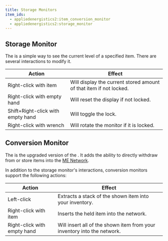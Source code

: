 ```yaml
---
title: Storage Monitors
item_ids:
  - appliedenergistics2:item_conversion_monitor
  - appliedenergistics2:storage_monitor
---
```


## Storage Monitor

The <ItemLink id="appliedenergistics2:storage_monitor"/> is a simple
way to see the current level of a specified item. There are several
interactions to modify it.

| Action                            | Effect                                                             |
| --------------------------------- | ------------------------------------------------------------------ |
| Right-click with item             | Will display the current stored amount of that item if not locked. |
| Right-click with empty hand       | Will reset the display if not locked.                              |
| Shift+Right-click with empty hand | Will toggle the lock.                                              |
| Right-click with wrench           | Will rotate the monitor if it is locked.                           |

<RecipeFor id="appliedenergistics2:storage_monitor" />

## Conversion Monitor

The <ItemLink id="appliedenergistics2:item_conversion_monitor"/> is the
upgraded version of the <ItemLink
id="appliedenergistics2:storage_monitor"/>. It adds the ability to
directly withdraw from or store items into the [ME Network](../me-network.md).

In addition to the storage monitor's interactions, conversion monitors support the following actions:

| Action                      | Effect                                                                  |
| --------------------------- | ----------------------------------------------------------------------- |
| Left-click                  | Extracts a stack of the shown item into your inventory.                 |
| Right-click with item       | Inserts the held item into the network.                                 |
| Right-click with empty hand | Will insert all of the shown item from your inventory into the network. |

<RecipeFor id="appliedenergistics2:item_conversion_monitor" />
